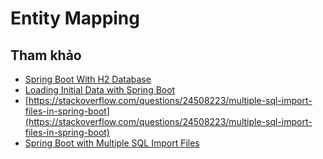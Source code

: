 # Entity Mapping


## Tham khảo
- [Spring Boot With H2 Database](https://www.baeldung.com/spring-boot-h2-database)
- [Loading Initial Data with Spring Boot](https://www.baeldung.com/spring-boot-data-sql-and-schema-sql)
- [https://stackoverflow.com/questions/24508223/multiple-sql-import-files-in-spring-boot](https://stackoverflow.com/questions/24508223/multiple-sql-import-files-in-spring-boot)
- [Spring Boot with Multiple SQL Import Files](https://www.baeldung.com/spring-boot-sql-import-files)